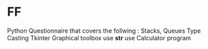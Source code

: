 # FF
Python Questionnaire  that covers the follwing :
Stacks, Queues
Type Casting
Tkinter Graphical toolbox use
__str__ use
Calculator program

